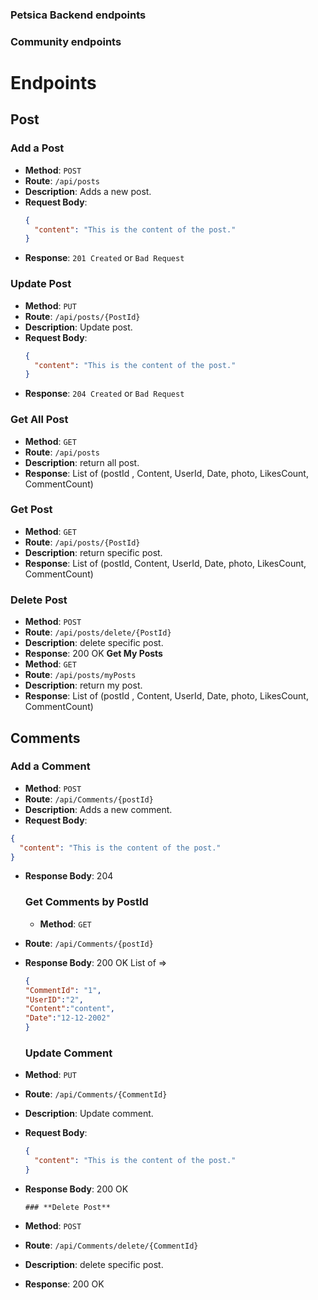 ### Petsica Backend endpoints
### Community endpoints
# Endpoints
## Post
### **Add a Post**
- **Method**: `POST`
- **Route**: `/api/posts`
- **Description**: Adds a new post.
- **Request Body**:
  ```json
  {
    "content": "This is the content of the post."
  }
- **Response**: `201 Created` or `Bad Request`
### **Update Post**
- **Method**: `PUT`
- **Route**: `/api/posts/{PostId}`
- **Description**: Update post.
- **Request Body**:
  ```json
  {
    "content": "This is the content of the post."
  }
- **Response**: `204 Created` or `Bad Request`
### **Get All Post**
- **Method**: `GET`
- **Route**: `/api/posts`
- **Description**: return all post.
- **Response**: List of (postId , Content, UserId, Date, photo, LikesCount, CommentCount)
### **Get Post**
- **Method**: `GET`
- **Route**: `/api/posts/{PostId}`
- **Description**: return specific post.
- **Response**: List of (postId, Content, UserId, Date, photo, LikesCount, CommentCount)
### **Delete Post**
- **Method**: `POST`
- **Route**: `/api/posts/delete/{PostId}`
- **Description**: delete specific post.
- **Response**: 200 OK
   **Get My Posts**
- **Method**: `GET`
- **Route**: `/api/posts/myPosts`
- **Description**: return my post.
- **Response**: List of (postId , Content, UserId, Date, photo, LikesCount, CommentCount)

## Comments
### **Add a Comment**
- **Method**: `POST`
- **Route**: `/api/Comments/{postId}`
- **Description**: Adds a new comment.
-  **Request Body**:
  ```json
  {
    "content": "This is the content of the post."
  }
```
- **Response Body**:
  204 

  ### **Get Comments by PostId**
  - **Method**: `GET`
- **Route**: `/api/Comments/{postId}`
- **Response Body**:
  200 OK
    List of => 
  ```json
  {
  "CommentId": "1",
  "UserID":"2",
  "Content":"content",
  "Date":"12-12-2002"
  }
  ```
  ### **Update Comment**
- **Method**: `PUT`
- **Route**: `/api/Comments/{CommentId}`
- **Description**: Update comment.
- **Request Body**:
  ```json
  {
    "content": "This is the content of the post."
  }
- **Response Body**:
  200 OK

  ```
  ### **Delete Post**
- **Method**: `POST`
- **Route**: `/api/Comments/delete/{CommentId}`
- **Description**: delete specific post.
- **Response**:   200 OK


  
  
  
